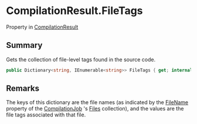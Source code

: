 # CompilationResult.FileTags

Property in [CompilationResult](/docs/api/csharp/yarn.compiler.compilationresult.md)

## Summary


Gets the collection of file-level tags found in the source code.


```csharp
public Dictionary<string, IEnumerable<string>> FileTags { get; internal set; };
```

## Remarks

The keys of this dictionary are the file names (as
indicated by the  <a href="yarn.compiler.compilationjob.file.filename.md">FileName</a>  property
of the  <a href="yarn.compiler.compilationjob.md">CompilationJob</a> 's  <a href="yarn.compiler.compilationjob.files.md">Files</a>  collection), and the values are the
file tags associated with that file.


